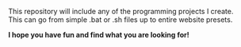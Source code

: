 This repository will include any of the programming projects I create. <br>
This can go from simple .bat or .sh files up to entire website presets.

<b> I hope you have fun and find what you are looking for! </b>
